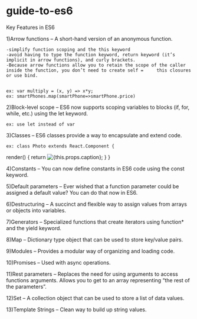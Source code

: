 # guide-to-es6

Key Features in ES6


1)Arrow functions – A short-hand version of an anonymous function.
    
    -simplify function scoping and the this keyword
    -avoid having to type the function keyword, return keyword (it’s implicit in arrow functions), and curly brackets.
    -Because arrow functions allow you to retain the scope of the caller inside the function, you don’t need to create self =     this closures or use bind.


    ex: var multiply = (x, y) => x*y;
    ex: smartPhones.map(smartPhone=>smartPhone.price)


2)Block-level scope – ES6 now supports scoping variables to blocks (if, for, while, etc.) using the let keyword.

    ex: use let instead of var 

3)Classes – ES6 classes provide a way to encapsulate and extend code.

    ex: class Photo extends React.Component {
  render() {
    return <img alt={this.props.caption} src={this.props.src} />;
  }
}

4)Constants – You can now define constants in ES6 code using the const keyword.

5)Default parameters – Ever wished that a function parameter could be assigned a default value? You can do that now in ES6.

6)Destructuring – A succinct and flexible way to assign values from arrays or objects into variables.

7)Generators – Specialized functions that create iterators using function* and the yield keyword.

8)Map – Dictionary type object that can be used to store key/value pairs.

9)Modules – Provides a modular way of organizing and loading code.

10)Promises – Used with async operations.

11)Rest parameters – Replaces the need for using arguments to access functions arguments. Allows you to get to an array representing “the rest of the parameters”.

12)Set – A collection object that can be used to store a list of data values.

13)Template Strings – Clean way to build up string values.
